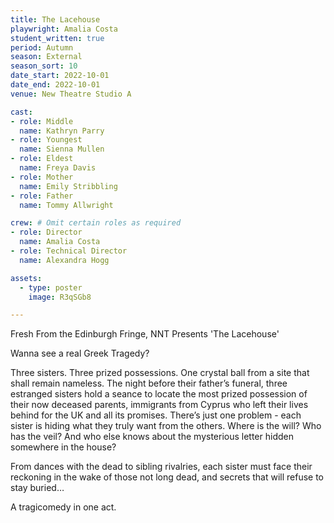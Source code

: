 ```yaml
---
title: The Lacehouse
playwright: Amalia Costa
student_written: true
period: Autumn
season: External
season_sort: 10
date_start: 2022-10-01
date_end: 2022-10-01
venue: New Theatre Studio A

cast:
- role: Middle
  name: Kathryn Parry
- role: Youngest
  name: Sienna Mullen
- role: Eldest
  name: Freya Davis
- role: Mother
  name: Emily Stribbling
- role: Father
  name: Tommy Allwright

crew: # Omit certain roles as required
- role: Director
  name: Amalia Costa
- role: Technical Director 
  name: Alexandra Hogg

assets:
  - type: poster
    image: R3qSGb8

---
```


Fresh From the Edinburgh Fringe, NNT Presents 'The Lacehouse'

Wanna see a real Greek Tragedy?

Three sisters. Three prized possessions. One crystal ball from a site that shall remain nameless. The night before their father’s funeral, three estranged sisters hold a seance to locate the most prized possession of their now deceased parents, immigrants from Cyprus who left their lives behind for the UK and all its promises. There’s just one problem - each sister is hiding what they truly want from the others. Where is the will? Who has the veil? And who else knows about the mysterious letter hidden somewhere in the house?

From dances with the dead to sibling rivalries, each sister must face their reckoning in the wake of those not long dead, and secrets that will refuse to stay buried…

A tragicomedy in one act.
